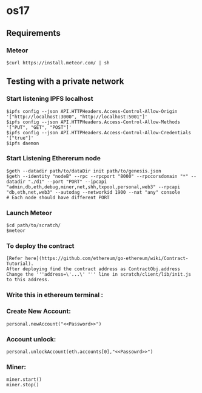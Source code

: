 # os17

## Requirements ##
### Meteor ###
    $curl https://install.meteor.com/ | sh
    
    
## Testing with a private network ## 

### Start listening IPFS localhost ####
    $ipfs config --json API.HTTPHeaders.Access-Control-Allow-Origin '["http://localhost:3000", "http://localhost:5001"]'
    $ipfs config --json API.HTTPHeaders.Access-Control-Allow-Methods '["PUT", "GET", "POST"]'
    $ipfs config --json API.HTTPHeaders.Access-Control-Allow-Credentials '["true"]'
    $ipfs daemon
### Start Listening Ethererum node ###  
    $geth --datadir path/to/dataDir init path/to/genesis.json
    $geth --identity "nodeB" --rpc --rpcport "8000" --rpccorsdomain "*" --datadir "./d1" --port "PORT" --ipcapi "admin,db,eth,debug,miner,net,shh,txpool,personal,web3" --rpcapi "db,eth,net,web3" --autodag --networkid 1900 --nat "any" console
    # Each node should have different PORT 
### Launch Meteor ###  
    $cd path/to/scratch/
    $meteor

### To deploy the contract ####
    [Refer here](https://github.com/ethereum/go-ethereum/wiki/Contract-Tutorial). 
    After deploying find the contract address as ContractObj.address
    Change the '''address=\'...\' ''' line in scratch/client/lib/init.js to this address.

### Write this in ethereum terminal :
### Create New Account:
	personal.newAccount("<<Password>>")

### Account unlock:
	personal.unlockAccount(eth.accounts[0],"<<Passowrd>>")

### Miner:
	miner.start()
	miner.stop()
    

